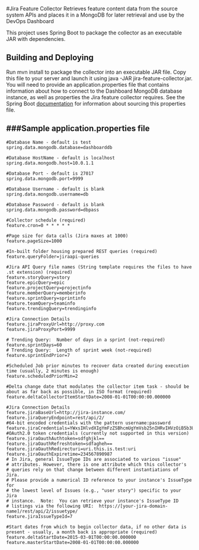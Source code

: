 #Jira Feature Collector
Retrieves feature content data from the source system APIs and places it in a MongoDB for later retrieval and use by the DevOps Dashboard

This project uses Spring Boot to package the collector as an executable JAR with dependencies.

Building and Deploying
--------------------------------------

Run mvn install to package the collector into an executable JAR file. Copy this file to your server and launch it using
java -JAR jira-feature-collector.jar. You will need to provide an application.properties file that contains information about how
to connect to the Dashboard MongoDB database instance, as well as properties the Jira feature collector requires. See
the Spring Boot [documentation](http://docs.spring.io/spring-boot/docs/current-SNAPSHOT/reference/htmlsingle/#boot-features-external-config-application-property-files)
for information about sourcing this properties file.

###Sample application.properties file
--------------------------------------

    #Database Name - default is test
    spring.data.mongodb.database=dashboarddb

    #Database HostName - default is localhost
    spring.data.mongodb.host=10.0.1.1

    #Database Port - default is 27017
    spring.data.mongodb.port=9999

    #Database Username - default is blank
    spring.data.mongodb.username=db

    #Database Password - default is blank
    spring.data.mongodb.password=dbpass

    #Collector schedule (required)
    feature.cron=0 * * * * *

    #Page size for data calls (Jira maxes at 1000)
    feature.pageSize=1000

    #In-built folder housing prepared REST queries (required)
    feature.queryFolder=jiraapi-queries

    #Jira API Query file names (String template requires the files to have .st extension) (required)
    feature.storyQuery=story
    feature.epicQuery=epic
    feature.projectQuery=projectinfo
    feature.memberQuery=memberinfo
    feature.sprintQuery=sprintinfo
    feature.teamQuery=teaminfo
    feature.trendingQuery=trendinginfo

    #Jira Connection Details
    feature.jiraProxyUrl=http://proxy.com
    feature.jiraProxyPort=9999

    # Trending Query:  Number of days in a sprint (not-required)
    feature.sprintDays=60
    # Trending Query:  Length of sprint week (not-required)
    feature.sprintEndPrior=7

    #Scheduled Job prior minutes to recover data created during execution time (usually, 2 minutes is enough)
    feature.scheduledPriorMin=2

    #Delta change date that modulates the collector item task - should be about as far back as possible, in ISO format (required)
    feature.deltaCollectorItemStartDate=2008-01-01T00:00:00.000000

    #Jira Connection Details
    feature.jiraBaseUrl=http://jira-instance.com/
    feature.jiraQueryEndpoint=rest/api/2/
    #64-bit encoded credentials with the pattern username:password
    feature.jiraCredentials=YWxsIHlvdXIgYmFzZSBhcmUgYmVsb25nIHRvIHVzOiB5b3UgYXJlIG9uIHRoZSB3YXkgdG8gZGVzdHJ1Y3Rpb246IG1ha2UgeW91ciB0aW1l
    #OAuth2.0 token credentials (currently not supported in this version)
    feature.jiraOauthAuthtoken=sdfghjkl==
    feature.jiraOauthRefreshtoken=sdfagheh==
    feature.jiraOauthRedirecturi=uri.this.is.test:uri
    feature.jiraOauthExpiretime=234567890987
    # In Jira, general IssueType IDs are associated to various "issue"
	# attributes. However, there is one attribute which this collector's
	# queries rely on that change between different instantiations of Jira.
	# Please provide a numerical ID reference to your instance's IssueType for
	# the lowest level of Issues (e.g., "user story") specific to your Jira
	# instance.  Note:  You can retrieve your instance's IssueType ID
	# listings via the following URI:  https://[your-jira-domain-name]/rest/api/2/issuetype/
    feature.jiraIssueTypeId=7

    #Start dates from which to begin collector data, if no other data is present - usually, a month back is appropriate (required)
    feature.deltaStartDate=2015-03-01T00:00:00.000000
    feature.masterStartDate=2008-01-01T00:00:00.000000
